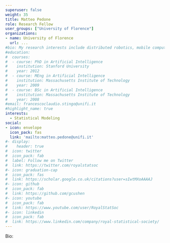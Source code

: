 ```yaml
---
superuser: false
weight: 35
title: Matteo Pedone
role: Research Fellow
user_groups: ["University of Florence"]
organizations:
- name: University of Florence
  url: ...
#bio: My research interests include distributed robotics, mobile computing and programmable matter.
#education:
#  courses:
#  - course: PhD in Artificial Intelligence
#    institution: Stanford University
#    year: 2012
#  - course: MEng in Artificial Intelligence
#    institution: Massachusetts Institute of Technology
#    year: 2009
#  - course: BSc in Artificial Intelligence
#    institution: Massachusetts Institute of Technology
#    year: 2008
#email: francescoclaudio.stingo@unifi.it
#highlight_name: true
interests:
  - Statistical Modeling
social:
- icon: envelope
  icon_pack: fas
  link: 'mailto:matteo.pedone@unifi.it'
#- display:
#    header: true
#  icon: twitter
#  icon_pack: fab
#  label: Follow me on Twitter
#  link: https://twitter.com/royalstatsoc
#- icon: graduation-cap
#  icon_pack: fas
#  link: https://scholar.google.co.uk/citations?user=sIwtMXoAAAAJ
#- icon: github
#  icon_pack: fab
#  link: https://github.com/gcushen
#- icon: youtube
#  icon_pack: fab
#  link: https://www.youtube.com/user/RoyalStatSoc
#- icon: linkedin
#  icon_pack: fab
#  link: https://www.linkedin.com/company/royal-statistical-society/
---
```


Bio: 


